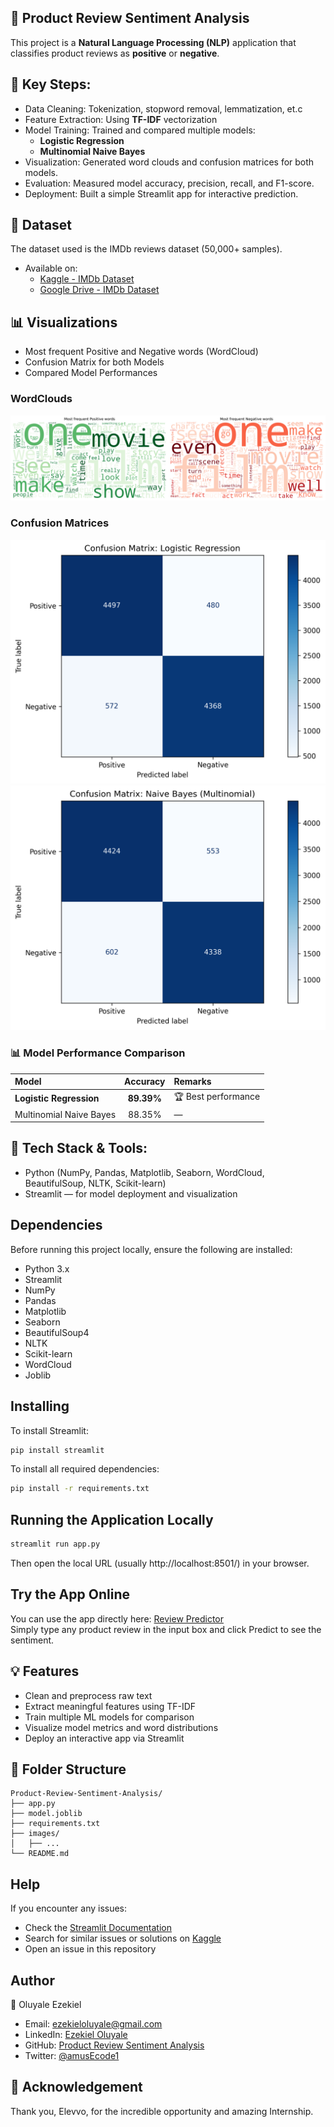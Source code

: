 ## 🛒 Product Review Sentiment Analysis
This project is a **Natural Language Processing (NLP)** application that classifies product reviews as **positive** or **negative**.

## 🧩 Key Steps:
- Data Cleaning: Tokenization, stopword removal, lemmatization, et.c
- Feature Extraction: Using **TF-IDF** vectorization
- Model Training: Trained and compared multiple models:
  - **Logistic Regression** 
  - **Multinomial Naive Bayes**
- Visualization: Generated word clouds and confusion matrices for both models.
- Evaluation: Measured model accuracy, precision, recall, and F1-score.
- Deployment: Built a simple Streamlit app for interactive prediction.

## 📂 Dataset
The dataset used is the IMDb reviews dataset (50,000+ samples).
- Available on:
  - [Kaggle - IMDb Dataset](https://www.kaggle.com/datasets/lakshmi25npathi/imdb-dataset-of-50k-movie-reviews)
  - [Google Drive - IMDb Dataset](https://drive.google.com/file/d/1JsU2vlOo1D40xl7SEC7QTgb2GEh38WgN/view?usp=drivesdk)

## 📊 Visualizations
- Most frequent Positive and Negative words (WordCloud)
- Confusion Matrix for both Models
- Compared Model Performances

### WordClouds
![Most frequent Positive and Negative Words](images/word_cloud.png)

### Confusion Matrices
![Confusion Matrix (Logistic Regression)](images/confusion_matrix_logistic_regression.png)
![Confusion Matrix (Naive Bayes(multinomial))](images/confusion_matrix_naive_bayes_(multinomial).png)

### 📊 Model Performance Comparison
| Model | Accuracy | Remarks |
|:---------------------------|:----------:|:----------------------|
| **Logistic Regression** | **89.39%** | 🏆 Best performance |
| Multinomial Naive Bayes | 88.35% | — |

## 🧠 Tech Stack & Tools: 
- Python (NumPy, Pandas, Matplotlib, Seaborn, WordCloud, BeautifulSoup, NLTK, Scikit-learn)
- Streamlit — for model deployment and visualization

## Dependencies
Before running this project locally, ensure the following are installed:
- Python 3.x
- Streamlit
- NumPy
- Pandas
- Matplotlib
- Seaborn
- BeautifulSoup4
- NLTK
- Scikit-learn
- WordCloud
- Joblib

## Installing
To install Streamlit:
```sh
pip install streamlit
```
To install all required dependencies:
```sh
pip install -r requirements.txt
```

## Running the Application Locally
```sh
streamlit run app.py
```
Then open the local URL (usually http://localhost:8501/) in your browser.

## Try the App Online
You can use the app directly here: [Review Predictor](https://reviewpredictor.streamlit.app/)<br>
Simply type any product review in the input box and click Predict to see the sentiment.

## 💡 Features
- Clean and preprocess raw text
- Extract meaningful features using TF-IDF
- Train multiple ML models for comparison
- Visualize model metrics and word distributions
- Deploy an interactive app via Streamlit

## 📂 Folder Structure
```
Product-Review-Sentiment-Analysis/
├── app.py               
├── model.joblib         
├── requirements.txt     
├── images/              
│   ├── ...             
└── README.md          
```

## Help
If you encounter any issues:
- Check the [Streamlit Documentation](https://docs.streamlit.io/)
- Search for similar issues or solutions on [Kaggle](https://www.kaggle.com/)
- Open an issue in this repository

## Author
👤 Oluyale Ezekiel
- Email: ezekieloluyale@gmail.com
- LinkedIn: [Ezekiel Oluyale](https://www.linkedin.com/in/ezekiel-oluyale)
- GitHub: [Product Review Sentiment Analysis](https://github.com/amusEcode1/Product_Review_Sentiment_Analysis)
- Twitter: [@amusEcode1](https://x.com/amusEcode1?t=uHxhLzrA1TShRiSMrYZQiQ&s=09)

## 🙏 Acknowledgement
Thank you, Elevvo, for the incredible opportunity and amazing Internship.
